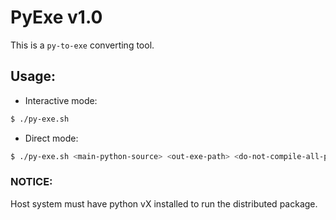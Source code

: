 # PyExe v1.0

This is a `py-to-exe` converting tool.

## Usage:

* Interactive mode:
```bash
$ ./py-exe.sh
```

* Direct mode:
```bash
$ ./py-exe.sh <main-python-source> <out-exe-path> <do-not-compile-all-project>
```
### NOTICE:
Host system must have python vX installed to run the distributed package.
